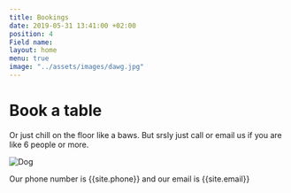 ```yaml
---
title: Bookings
date: 2019-05-31 13:41:00 +02:00
position: 4
Field name: 
layout: home
menu: true
image: "../assets/images/dawg.jpg"
---
```


# Book a table

Or just chill on the floor like a baws. But srsly just call or email us if you are like 6 people or more.

<img src="../assets/images/dawg.jpg" class="right" alt="Dog">

Our phone number is {{site.phone}} and our email is {{site.email}}
